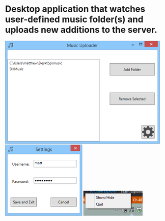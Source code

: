 Desktop application that watches user-defined music folder(s) and uploads new additions to the server.
===============================

![main](https://raw.githubusercontent.com/Matthew14/Final-Year-Project/master/UploadApp/screenshots/main.png "mainscreen")
![settings](https://raw.githubusercontent.com/Matthew14/Final-Year-Project/master/UploadApp/screenshots/settings.png "settings")
![minimized](https://raw.githubusercontent.com/Matthew14/Final-Year-Project/master/UploadApp/screenshots/min.png "minimized")

